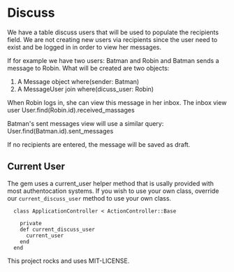 # Discuss


We have a table discuss users that will be used to populate the recipients field.
We are not creating new users via recipients since the user need to exist and be logged in in order to view her messages.

If for example we have two users: Batman and Robin and Batman sends a message to Robin. What will be created are two objects:
1. A Message object where(sender: Batman)
2. A MessageUser join where(dicuss_user: Robin)

When Robin logs in, she can view this message in her inbox.
The inbox view user User.find(Robin.id).received_massages

Batman's sent messages view will use a similar query:
User.find(Batman.id).sent_messages


If no recipients are entered, the message will be saved as draft.


## Current User

The gem uses a current_user helper method that is usally provided with most authentocation systems.
If you wish to use your own class, override our `current_discuss_user` method to use your own class.

```
  class ApplicationController < ActionController::Base

    private
    def current_discuss_user
      current_user
    end
  end
```

This project rocks and uses MIT-LICENSE.
